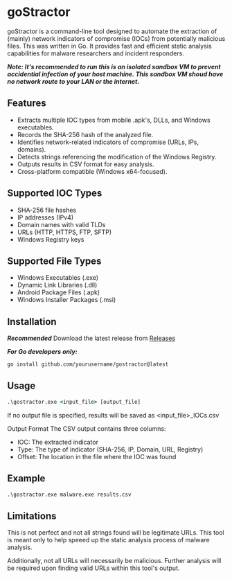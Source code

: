 # goStractor

goStractor is a command-line tool designed to automate the extraction of (mainly) network indicators of compromise (IOCs) from potentially malicious files. This was written in Go. It provides fast and efficient static analysis capabilities for malware researchers and incident responders.

***Note: It's recommended to run this is an isolated sandbox VM to prevent accidential infection of your host machine. This sandbox VM shoud have no network route to your LAN or the internet.***

## Features

- Extracts multiple IOC types from mobile .apk's, DLLs, and Windows executables.
- Records the SHA-256 hash of the analyzed file.
- Identifies network-related indicators of compromise (URLs, IPs, domains).
- Detects strings referencing the modification of the Windows Registry. 
- Outputs results in CSV format for easy analysis.
- Cross-platform compatible (Windows x64-focused).

## Supported IOC Types

- SHA-256 file hashes
- IP addresses (IPv4)
- Domain names with valid TLDs
- URLs (HTTP, HTTPS, FTP, SFTP)
- Windows Registry keys

## Supported File Types

- Windows Executables (.exe)
- Dynamic Link Libraries (.dll)
- Android Package Files (.apk)
- Windows Installer Packages (.msi)

## Installation

***Recommended***
Download the latest release from [Releases](https://github.com/grepstrength/gostractor/releases)

***For Go developers only:***
```bash
go install github.com/yourusername/gostractor@latest
```

## Usage
```cmd
.\gostractor.exe <input_file> [output_file]
```

If no output file is specified, results will be saved as <input_file>_IOCs.csv

Output Format
The CSV output contains three columns:

- IOC: The extracted indicator
- Type: The type of indicator (SHA-256, IP, Domain, URL, Registry)
- Offset: The location in the file where the IOC was found

## Example
```cmd
.\gostractor.exe malware.exe results.csv
```

## Limitations
This is not perfect and not all strings found will be legitimate URLs. This tool is meant only to help speeed up the static analysis process of malware analysis. 

Additionally, not all URLs will necessarily be malicious. Further analysis will be required upon finding valid URLs within this tool's output.